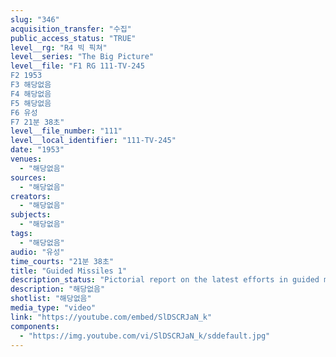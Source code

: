 ```yaml
---
slug: "346"
acquisition_transfer: "수집"
public_access_status: "TRUE"
level__rg: "R4 빅 픽쳐"
level__series: "The Big Picture"
level__file: "F1 RG 111-TV-245
F2 1953
F3 해당없음
F4 해당없음
F5 해당없음
F6 유성
F7 21분 38초"
level__file_number: "111"
level__local_identifier: "111-TV-245"
date: "1953"
venues: 
  - "해당없음"
sources: 
  - "해당없음"
creators: 
  - "해당없음"
subjects: 
  - "해당없음"
tags: 
  - "해당없음"
audio: "유성"
time_courts: "21분 38초"
title: "Guided Missiles 1"
description_status: "Pictorial report on the latest efforts in guided missiles and shorts of missiles in action."
description: "해당없음"
shotlist: "해당없음"
media_type: "video"
link: "https://youtube.com/embed/SlDSCRJaN_k"
components: 
  - "https://img.youtube.com/vi/SlDSCRJaN_k/sddefault.jpg"
---
```

